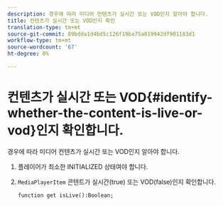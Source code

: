 ```yaml
---
description: 경우에 따라 미디어 컨텐츠가 실시간 또는 VOD인지 알아야 합니다.
title: 컨텐츠가 실시간 또는 VOD인지 확인
translation-type: tm+mt
source-git-commit: 89bdda1d4bd5c126f19ba75a819942df901183d1
workflow-type: tm+mt
source-wordcount: '67'
ht-degree: 0%

---
```



# 컨텐츠가 실시간 또는 VOD{#identify-whether-the-content-is-live-or-vod}인지 확인합니다.

경우에 따라 미디어 컨텐츠가 실시간 또는 VOD인지 알아야 합니다.

1. 플레이어가 최소한 INITIALIZED 상태여야 합니다.
1. `MediaPlayerItem` 콘텐트가 실시간(true) 또는 VOD(false)인지 확인합니다.

   ```
   function get isLive():Boolean;
   ```

